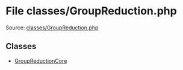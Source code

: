 File classes/GroupReduction.php
=========

Source: [classes/GroupReduction.php](https://github.com/PrestaShop/PrestaShop/blob/1.6.0.11/classes/GroupReduction.php)


Classes
-------

* [GroupReductionCore](class.GroupReductionCore.md)

